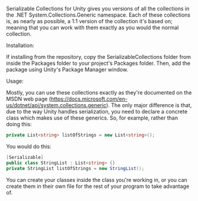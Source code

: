 Serializable Collections for Unity gives you versions of all the collections in
the .NET System.Collections.Generic namespace. Each of these collections is, as
nearly as possible, a 1:1 version of the collection it's based on; meaning that
you can work with them exactly as you would the normal collection.

Installation:

If installing from the repository, copy the SerializableCollections folder from
inside the Packages folder to your project's Packages folder. Then, add the
package using Unity's Package Manager window.

Usage:

Mostly, you can use these collections exactly as they're documented on the MSDN
web page (https://docs.microsoft.com/en-us/dotnet/api/system.collections.generic).
The only major difference is that, due to the way Unity handles serialization,
you need to declare a concrete class which makes use of these generics. So,
for example, rather than doing this:
```cs
private List<string> listOfStrings = new List<string>();
```
You would do this:
```cs
[Serializable]
public class StringList : List<string> {}
private StringList listOfStrings = new StringList();
```
You can create your classes inside the class you're working in, or you can
create them in their own file for the rest of your program to take advantage
of.
